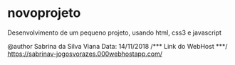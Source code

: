 # novoprojeto
Desenvolvimento de um pequeno projeto, usando html, css3 e javascript

@author Sabrina da Silva Viana
Data: 14/11/2018
/*** Link do WebHost ***/
https://sabrinav-jogosvorazes.000webhostapp.com/

